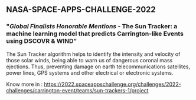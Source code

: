 ## NASA-SPACE-APPS-CHALLENGE-2022  
###  "*Global Finalists Honorable Mentions* - The Sun Tracker: a machine learning model that predicts Carrington-like Events using DSCOVR &amp; WIND”


The Sun Tracker algorithm helps to identify the intensity and velocity of those solar winds, being able to warn us of dangerous coronal mass ejections. Thus, preventing damage on earth telecommunications satellites, power lines, GPS systems and other electrical or electronic systems.


Know more in : https://2022.spaceappschallenge.org/challenges/2022-challenges/carrington-event/teams/sun-trackers-1/project
